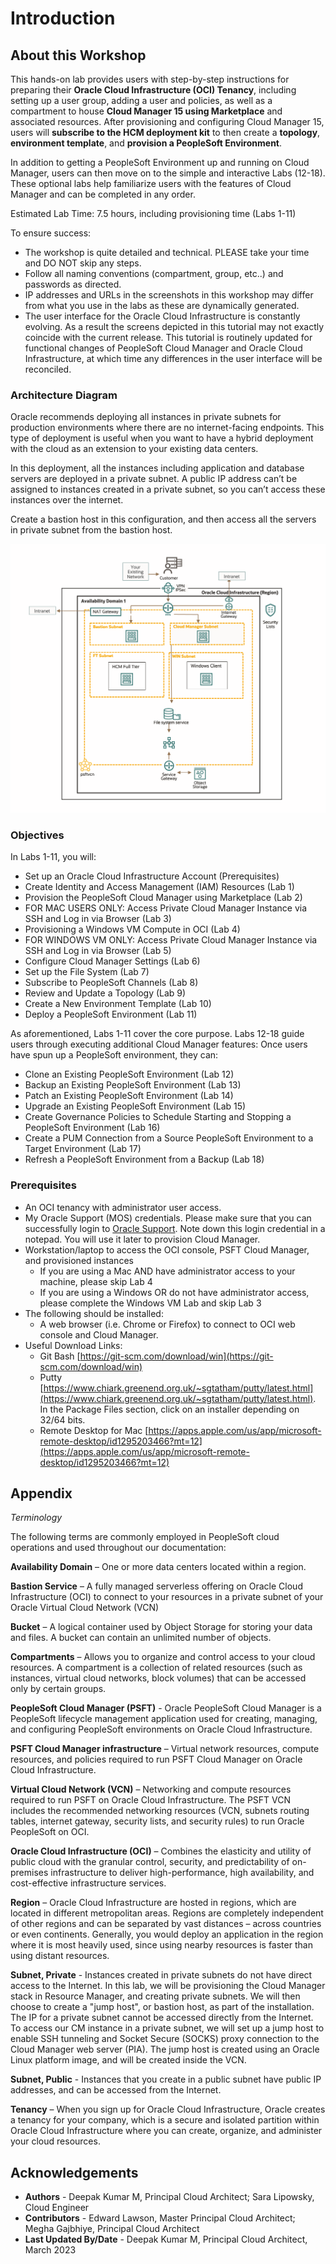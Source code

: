 # Introduction

## About this Workshop

This hands-on lab provides users with step-by-step instructions for preparing their **Oracle Cloud Infrastructure (OCI) Tenancy**, including setting up a user group, adding a user and policies, as well as a compartment to house **Cloud Manager 15 using Marketplace** and associated resources. After provisioning and configuring Cloud Manager 15, users will **subscribe to the HCM deployment kit** to then create a **topology**, **environment template**, and **provision a PeopleSoft Environment**. 

In addition to getting a PeopleSoft Environment up and running on Cloud Manager, users can then move on to the simple and interactive Labs (12-18). 
These optional labs help familiarize users with the features of Cloud Manager and can be completed in any order.

Estimated Lab Time: 7.5 hours, including provisioning time (Labs 1-11) 

To ensure success:
- The workshop is quite detailed and technical. PLEASE take your time and DO NOT skip any steps.
- Follow all naming conventions (compartment, group, etc..) and passwords as directed.   
- IP addresses and URLs in the screenshots in this workshop may differ from what you use in the labs as these are dynamically generated.
- The user interface for the Oracle Cloud Infrastructure is constantly evolving. As a result the screens depicted in this tutorial may not exactly coincide with the current release. This tutorial is routinely updated for functional changes of PeopleSoft Cloud Manager and Oracle Cloud Infrastructure, at which time any differences in the user interface will be reconciled.

### Architecture Diagram
Oracle recommends deploying all instances in private subnets for production environments where there are no internet-facing endpoints. This type of deployment is useful when you want to have a hybrid deployment with the cloud as an extension to your existing data centers.

In this deployment, all the instances including application and database servers are deployed in a private subnet. A public IP address can’t be assigned to instances created in a private subnet, so you can’t access these instances over the internet. 

Create a bastion host in this configuration, and then access all the servers in private subnet from the bastion host.

  ![PeopleSoft Architecture deployment using Cloud Manager](./images/architecture.png "")

### Objectives

In Labs 1-11, you will:
* Set up an Oracle Cloud Infrastructure Account (Prerequisites) 
* Create Identity and Access Management (IAM) Resources (Lab 1) 
* Provision the PeopleSoft Cloud Manager using Marketplace (Lab 2)
* FOR MAC USERS ONLY: Access Private Cloud Manager Instance via SSH and Log in via Browser (Lab 3)
* Provisioning a Windows VM Compute in OCI (Lab 4)
* FOR WINDOWS VM ONLY: Access Private Cloud Manager Instance via SSH and Log in via Browser (Lab 5)
* Configure Cloud Manager Settings (Lab 6)
* Set up the File System (Lab 7)
* Subscribe to PeopleSoft Channels (Lab 8)
* Review and Update a Topology (Lab 9)
* Create a New Environment Template (Lab 10)
* Deploy a PeopleSoft Environment (Lab 11)

As aforementioned, Labs 1-11 cover the core purpose. 
Labs 12-18 guide users through executing additional Cloud Manager features:
Once users have spun up a PeopleSoft environment, they can:
* Clone an Existing PeopleSoft Environment (Lab 12) 
* Backup an Existing PeopleSoft Environment (Lab 13) 
* Patch an Existing PeopleSoft Environment (Lab 14)
* Upgrade an Existing PeopleSoft Environment (Lab 15)
* Create Governance Policies to Schedule Starting and Stopping a PeopleSoft Environment (Lab 16)
* Create a PUM Connection from a Source PeopleSoft Environment to a Target Environment (Lab 17)
* Refresh a PeopleSoft Environment from a Backup (Lab 18)

### Prerequisites
* An OCI tenancy with administrator user access. 
* My Oracle Support (MOS) credentials. Please make sure that you can successfully login to [Oracle Support](https://support.oracle.com). Note down this login credential in a notepad. You will use it later to provision Cloud Manager.
* Workstation/laptop to access the OCI console, PSFT Cloud Manager, and provisioned instances
    - If you are using a Mac AND have administrator access to your machine, please skip Lab 4
    - If you are using a Windows OR do not have administrator access, please complete the Windows VM Lab and skip Lab 3
* The following should be installed:
    * A web browser (i.e. Chrome or Firefox) to connect to OCI web console and Cloud Manager. 
* Useful Download Links:
    * Git Bash [https://git-scm.com/download/win](https://git-scm.com/download/win)
    * Putty [https://www.chiark.greenend.org.uk/~sgtatham/putty/latest.html](https://www.chiark.greenend.org.uk/~sgtatham/putty/latest.html). In the Package Files section, click on an installer depending on 32/64 bits.
    * Remote Desktop for Mac [https://apps.apple.com/us/app/microsoft-remote-desktop/id1295203466?mt=12](https://apps.apple.com/us/app/microsoft-remote-desktop/id1295203466?mt=12)




## Appendix

*Terminology*

The following terms are commonly employed in PeopleSoft cloud operations and used throughout our documentation:

**Availability Domain** – One or more data centers located within a region.

**Bastion Service** – A fully managed serverless offering on Oracle Cloud Infrastructure (OCI) to connect to your resources in a private subnet of your Oracle Virtual Cloud Network (VCN)

**Bucket** – A logical container used by Object Storage for storing your data and files. A bucket can contain an unlimited number of objects.

**Compartments** – Allows you to organize and control access to your cloud resources. A compartment is a collection of related resources (such as instances, virtual cloud networks, block volumes) that can be accessed only by certain groups.

**PeopleSoft Cloud Manager (PSFT)** - Oracle PeopleSoft Cloud Manager is a PeopleSoft lifecycle management application used for creating, managing, and configuring PeopleSoft environments on Oracle Cloud Infrastructure.

**PSFT Cloud Manager infrastructure** – Virtual network resources, compute resources, and policies required to run PSFT Cloud Manager on Oracle Cloud Infrastructure.

**Virtual Cloud Network (VCN)** – Networking and compute resources required to run PSFT on Oracle Cloud Infrastructure. The PSFT VCN includes the recommended networking resources (VCN, subnets routing tables, internet gateway, security lists, and security rules) to run Oracle PeopleSoft on OCI.

**Oracle Cloud Infrastructure (OCI)** – Combines the elasticity and utility of public cloud with the granular control, security, and predictability of on-premises infrastructure to deliver high-performance, high availability, and cost-effective infrastructure services.

**Region** – Oracle Cloud Infrastructure are hosted in regions, which are located in different metropolitan areas. Regions are completely independent of other regions and can be separated by vast distances – across countries or even continents. Generally, you would deploy an application in the region where it is most heavily used, since using nearby resources is faster than using distant resources.

**Subnet, Private** - Instances created in private subnets do not have direct access to the Internet. In this lab, we will be provisioning the Cloud Manager stack in Resource Manager, and creating private subnets. We will then choose to create a "jump host", or bastion host, as part of the installation. The IP for a private subnet cannot be accessed directly from the Internet. To access our CM instance in a private subnet, we will set up a jump host to enable SSH tunneling and Socket Secure (SOCKS) proxy connection to the Cloud Manager web server (PIA). The jump host is created using an Oracle Linux platform image, and will be created inside the VCN.

**Subnet, Public** - Instances that you create in a public subnet have public IP addresses, and can be accessed from the Internet.

**Tenancy** – When you sign up for Oracle Cloud Infrastructure, Oracle creates a tenancy for your company, which is a secure and isolated partition within Oracle Cloud Infrastructure where you can create, organize, and administer your cloud resources.



## Acknowledgements
* **Authors** - Deepak Kumar M, Principal Cloud Architect; Sara Lipowsky, Cloud Engineer
* **Contributors** - Edward Lawson, Master Principal Cloud Architect; Megha Gajbhiye, Principal Cloud Architect
* **Last Updated By/Date** - Deepak Kumar M, Principal Cloud Architect, March 2023

